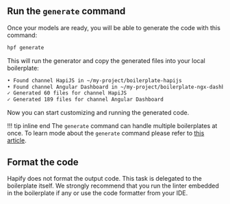 ## Run the `generate` command

Once your models are ready, you will be able to generate the code with this command:

```bash
hpf generate
```

This will run the generator and copy the generated files into your local boilerplate:

```bash
• Found channel HapiJS in ~/my-project/boilerplate-hapijs
• Found channel Angular Dashboard in ~/my-project/boilerplate-ngx-dashboard
✓ Generated 60 files for channel HapiJS
✓ Generated 189 files for channel Angular Dashboard
```

Now you can start customizing and running the generated code.

!!! tip inline end
    The `generate` command can handle multiple boilerplates at once.
    To learn mode about the `generate` command please refer to [this article](../../../reference/cli/#generate-the-code).


## Format the code

Hapify does not format the output code. This task is delegated to the boilerplate itself.
We strongly recommend that you run the linter embedded in the boilerplate if any or use the code formatter from your IDE.
